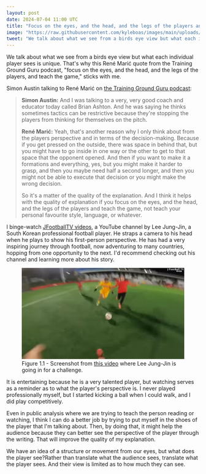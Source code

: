 ```yaml
---
layout: post
date: 2024-07-04 11:00 UTC
title: "Focus on the eyes, and the head, and the legs of the players and teach the game"
image: "https://raw.githubusercontent.com/kyleboas/images/main/uploads/2024/07/03/Image-03Jul2024_23:44:38.png"
tweet: "We talk about what we see from a birds eye view but what each individual player sees is unique. That's why this @ReneMaric quote from @ground_guru podcast, 'focus on the eyes, and the head, and the legs of the players, and teach the game,' sticks with me."
---
```


We talk about what we see from a birds eye view but what each individual player sees is unique. That's why this René Marić quote from the Training Ground Guru podcast, "focus on the eyes, and the head, and the legs of the players, and teach the game," sticks with me.

<!---more---> 

Simon Austin talking to René Marić on [the Training Ground Guru podcast](https://trainingground.guru/articles/rene-maric-from-blogging-to-bayern-munich):

> **Simon Austin:** And I was talking to a very, very good coach and educator today called Brian Ashton. And he was saying he thinks sometimes tactics can be restrictive because they're stopping the players from thinking for themselves on the pitch.
> 
> **René Marić:** Yeah, that's another reason why I only think about from the players perspective and in terms of the decision-making. Because if you get pressed on the outside, there was space in behind that, but you might have to go inside in one way or the other to get to that space that the opponent opened. And then if you want to make it a formations and everything, yes, but you might make it harder to grasp, and then you maybe need half a second longer, and then you might not be able to execute that decision or you might make the wrong decision.
> 
> So it's a matter of the quality of the explanation. And I think it helps with the quality of explanation if you focus on the eyes, and the head, and the legs of the players and teach the game, not teach your personal favourite style, language, or whatever.

I binge-watch [JFootballTV videos](https://youtube.com/@jfootballtv?si=t3uPm_ayXuowFWnx), a YouTube channel by Lee Jung-Jin, a South Korean professional football player. He straps a camera to his head when he plays to show his first-person perspective. He has had a very inspiring journey through football, now adventuring to many countries, hopping from one opportunity to the next. I'd recommend checking out his channel and learning more about his story. 

<figure>
    <img src="https://raw.githubusercontent.com/kyleboas/images/main/uploads/2024/07/03/Image-03Jul2024_23:44:38.png">
    <figcaption>Figure 1.1 - Screenshot from <a href="https://youtu.be/tSABCVMDhZs?si=-Gani_q7fCAm6wpi" target="_blank">this video</a> where Lee Jung-Jin is going in for a challenge.</figcaption>
</figure>

It is entertaining because he is a very talented player, but watching serves as a reminder as to what the player's perspective is. I never played professionally myself, but I started kicking a ball when I could walk, and I did play competitively. 

Even in public analysis where we are trying to teach the person reading or watching, I think I can do a better job by trying to put myself in the shoes of the player that I'm talking about. Then, by doing that, it might help the audience because they can better see the perspective of the player through the writing. That will improve the quality of my explanation.

We have an idea of a structure or movement from our eyes, but what does the player see?Rather than translate what the audience sees, translate what the player sees. And their view is limited as to how much they can see. 
